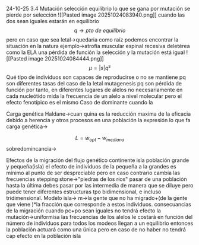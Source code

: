 
24-10-25
3.4 Mutación selección equilibrio
lo que se gana por mutación se pierde por selección
![[Pasted image 20251024083940.png]]
cuando las dos sean iguales estarán en equilibrio
$$
q→pto\ de\ equilibrio
$$
pero en caso que sea letal→quedaria como raíz 
podemos encontrar la situación en la natura
ejemplo→atrofia muscular espinal recesiva deletérea
	como la ELA
	una pérdida de función 
	la selección y la mutación está igual 
![[Pasted image 20251024084444.png]]
$$
\mu=|s|q²
$$
Qué tipo de individuos son capaces de reproducirse o no
se mantiene 
pq son diferentes tasas del caso de la letal mutagenesis
pq son pérdida de función por tanto, en diferentes lugares de alelos no necesariamente en cada nucleótido
mida la frecuencia de un alelo a nivel molecular pero el efecto fenotípico es el mismo
Caso de dominante
cuando la 

Carga genética
Haldane→cuan quina es la reducción maxima de la eficacia debido a herencia y otros procesos en una población
la expresión lo que fa 
carga genética→

$$
L=w_{opt}-w_{mediana}
$$
sobredomincancia→

Efectos  de la migración del flujo genético
continente isla 
población grande y pequeña(isla)
el efecto de individuos de la pequeña a la grandes es mínimo al punto  de  ser despreciable pero  en caso contrario cambia las frecuencias
stepping stone→"piedras de los rios"
pasar de una población hasta la última debes pasar por las intermedia de manera que se diluye pero puede tener diferentes estructuras tpo bidimensional, e incluso tridimensional.
Modelo isla→
m→la gente que no ha migrado+(de la  gente que viene )*la fracción que corresponde a estos individuos.
consecuancias de la migración cuando pc+po sean iguales no tendrá efecto la mutación→uniformisa las frecuencias de los alelos le costará en función del número de individuos para todos los modeos llegan a un equilibrio entonces la población actuará como una única pero en caso de no haber no tendrá cap efecto en la población isla